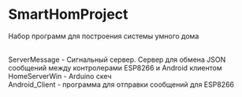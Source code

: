 # SmartHomProject
Набор программ для построения системы умного дома

<br/>ServerMessage - Сигнальный сервер. Сервер для обмена JSON сообщений между контролерами ESP8266 и Android клиентом
<br/>HomeServerWin - Arduino скеч 
<br/>Android_Client - программа для отправки сообщений для ESP8266
